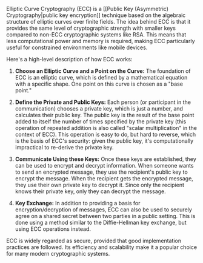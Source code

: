 Elliptic Curve Cryptography (ECC) is a [[Public Key (Asymmetric) Cryptography|public key encryption]] technique based on the algebraic structure of elliptic curves over finite fields. The idea behind ECC is that it provides the same level of cryptographic strength with smaller keys compared to non-ECC cryptographic systems like RSA. This means that less computational power and memory is required, making ECC particularly useful for constrained environments like mobile devices.

Here's a high-level description of how ECC works:

1. **Choose an Elliptic Curve and a Point on the Curve:** The foundation of ECC is an elliptic curve, which is defined by a mathematical equation with a specific shape. One point on this curve is chosen as a "base point."
    
2. **Define the Private and Public Keys:** Each person (or participant in the communication) chooses a private key, which is just a number, and calculates their public key. The public key is the result of the base point added to itself the number of times specified by the private key (this operation of repeated addition is also called "scalar multiplication" in the context of ECC). This operation is easy to do, but hard to reverse, which is the basis of ECC's security: given the public key, it's computationally impractical to re-derive the private key.
    
3. **Communicate Using these Keys:** Once these keys are established, they can be used to encrypt and decrypt information. When someone wants to send an encrypted message, they use the recipient's public key to encrypt the message. When the recipient gets the encrypted message, they use their own private key to decrypt it. Since only the recipient knows their private key, only they can decrypt the message.
    
4. **Key Exchange:** In addition to providing a basis for encryption/decryption of messages, ECC can also be used to securely agree on a shared secret between two parties in a public setting. This is done using a method similar to the Diffie-Hellman key exchange, but using ECC operations instead.
    

ECC is widely regarded as secure, provided that good implementation practices are followed. Its efficiency and scalability make it a popular choice for many modern cryptographic systems.